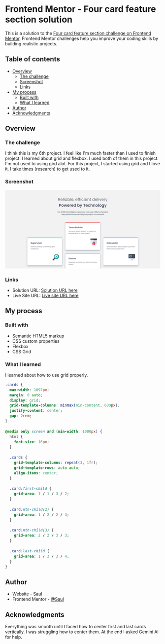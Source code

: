 # Frontend Mentor - Four card feature section solution

This is a solution to the [Four card feature section challenge on Frontend Mentor](https://www.frontendmentor.io/challenges/four-card-feature-section-weK1eFYK). Frontend Mentor challenges help you improve your coding skills by building realistic projects.

## Table of contents

- [Overview](#overview)
  - [The challenge](#the-challenge)
  - [Screenshot](#screenshot)
  - [Links](#links)
- [My process](#my-process)
  - [Built with](#built-with)
  - [What I learned](#what-i-learned)
- [Author](#author)
- [Acknowledgments](#acknowledgments)

## Overview

### The challenge

I think this is my 6th project. I feel like I'm much faster than I used to finish project.
I learned about grid and flexbox. I used both of them in this project. I'm not used to using gird alot. For this project, I started using grid and I love it.
I take times (research) to get used to it.

### Screenshot

![](./screenshot.png)

### Links

- Solution URL: [Solution URL here](https://github.com/MgMyatHtayKhant/four-card-feature-section-master)
- Live Site URL: [Live site URL here](https://four-card-main.netlify.app/)

## My process

### Built with

- Semantic HTML5 markup
- CSS custom properties
- Flexbox
- CSS Grid

### What I learned

I learned about how to use grid properly.

```css
.cards {
  max-width: 1097px;
  margin: 0 auto;
  display: grid;
  grid-template-columns: minmax(min-content, 600px);
  justify-content: center;
  gap: 2rem;
}

@media only screen and (min-width: 1000px) {
  html {
    font-size: 16px;
  }

  .cards {
    grid-template-columns: repeat(3, 1fr);
    grid-template-rows: auto auto;
    align-items: center;
  }

  .card:first-child {
    grid-area: 1 / 1 / 3 / 2;
  }

  .card:nth-child(2) {
    grid-area: 1 / 2 / 2 / 3;
  }

  .card:nth-child(3) {
    grid-area: 2 / 2 / 3 / 3;
  }

  .card:last-child {
    grid-area: 1 / 3 / 3 / 4;
  }
}
```

## Author

- Website - [Saul](https://saul-homepage.netlify.app/)
- Frontend Mentor - [@Saul](https://www.frontendmentor.io/profile/MgMyatHtayKhant)

## Acknowledgments

Everything was smooth until I faced how to center first and last cards vertically. I was struggling how to center them. At the end I asked Gemini AI for help.
